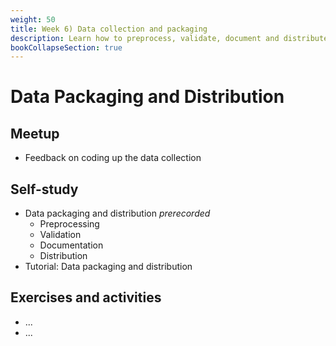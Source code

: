 ```yaml
---
weight: 50
title: Week 6) Data collection and packaging
description: Learn how to preprocess, validate, document and distribute your data - both internally (collaborators within the same organization) and externally (the public domain).
bookCollapseSection: true
---
```


# Data Packaging and Distribution

## Meetup
- Feedback on coding up the data collection

## Self-study
- Data packaging and distribution *prerecorded*
  - Preprocessing
  - Validation
  - Documentation
  - Distribution
- Tutorial: Data packaging and distribution

## Exercises and activities
- ...
- ...
